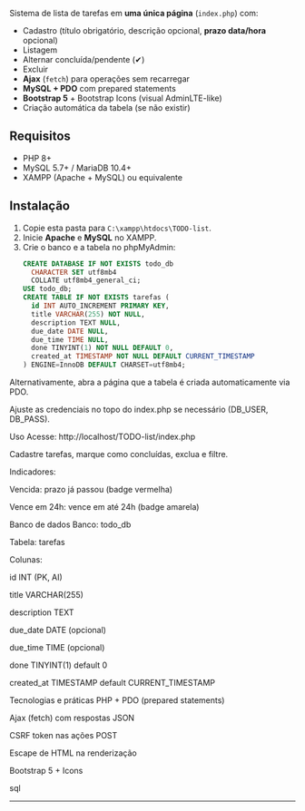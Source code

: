 Sistema de lista de tarefas em **uma única página** (`index.php`) com:
- Cadastro (título obrigatório, descrição opcional, **prazo data/hora** opcional)
- Listagem
- Alternar concluída/pendente (✔)
- Excluir
- **Ajax** (`fetch`) para operações sem recarregar
- **MySQL + PDO** com prepared statements
- **Bootstrap 5** + Bootstrap Icons (visual AdminLTE-like)
- Criação automática da tabela (se não existir)

## Requisitos
- PHP 8+
- MySQL 5.7+ / MariaDB 10.4+
- XAMPP (Apache + MySQL) ou equivalente

## Instalação
1. Copie esta pasta para `C:\xampp\htdocs\TODO-list`.
2. Inicie **Apache** e **MySQL** no XAMPP.
3. Crie o banco e a tabela no phpMyAdmin:
   ```sql
   CREATE DATABASE IF NOT EXISTS todo_db
     CHARACTER SET utf8mb4
     COLLATE utf8mb4_general_ci;
   USE todo_db;
   CREATE TABLE IF NOT EXISTS tarefas (
     id INT AUTO_INCREMENT PRIMARY KEY,
     title VARCHAR(255) NOT NULL,
     description TEXT NULL,
     due_date DATE NULL,
     due_time TIME NULL,
     done TINYINT(1) NOT NULL DEFAULT 0,
     created_at TIMESTAMP NOT NULL DEFAULT CURRENT_TIMESTAMP
   ) ENGINE=InnoDB DEFAULT CHARSET=utf8mb4;
Alternativamente, abra a página que a tabela é criada automaticamente via PDO.

Ajuste as credenciais no topo do index.php se necessário (DB_USER, DB_PASS).

Uso
Acesse: http://localhost/TODO-list/index.php

Cadastre tarefas, marque como concluídas, exclua e filtre.

Indicadores:

Vencida: prazo já passou (badge vermelha)

Vence em 24h: vence em até 24h (badge amarela)

Banco de dados
Banco: todo_db

Tabela: tarefas

Colunas:

id INT (PK, AI)

title VARCHAR(255)

description TEXT

due_date DATE (opcional)

due_time TIME (opcional)

done TINYINT(1) default 0

created_at TIMESTAMP default CURRENT_TIMESTAMP

Tecnologias e práticas
PHP + PDO (prepared statements)

Ajax (fetch) com respostas JSON

CSRF token nas ações POST

Escape de HTML na renderização

Bootstrap 5 + Icons

sql


---
